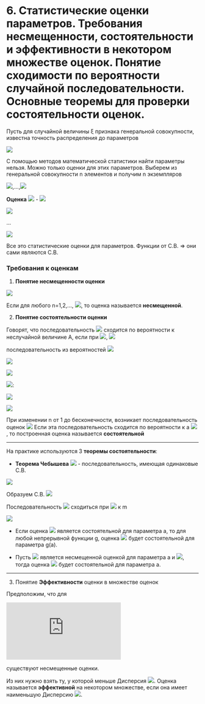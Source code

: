 # 6. Статистические оценки параметров. Требования несмещенности, состоятельности и эффективности в некотором множестве оценок. Понятие сходимости по вероятности случайной последовательности. Основные теоремы для проверки состоятельности оценок.

Пусть для случайной величины ξ признака генеральной совокупности, известна точность распределения до параметров

![](https://latex.codecogs.com/svg.latex?\xi\rightarrow(x;a_{1},a_{2},...,a_{m}),m\geq1)

С помощью методов математической статистики найти параметры нельзя. Можно только оценки для этих параметров.
Выберем из генеральной совокупности n элементов и получим n экземпляров

![](https://latex.codecogs.com/svg.latex?\xi_{1}),...,![](https://latex.codecogs.com/svg.latex?\xi_{n})

**Оценка** ![](https://latex.codecogs.com/svg.latex?a_{1}) - ![](https://latex.codecogs.com/svg.latex?\widetilde{a_{1}}=\varphi_{1}(\xi_{1},\xi_{2},...,\xi_{n}))

![](https://latex.codecogs.com/svg.latex?\widetilde{a_{2}}=\varphi_{2}(\xi_{1},\xi_{2},...,\xi_{n}))

...

![](https://latex.codecogs.com/svg.latex?\widetilde{a_{m}}=\varphi_{m}(\xi_{1},\xi_{2},...,\xi_{n}))

Все это статистические оценки для параметров. Функции от С.В. => они сами являются С.В.

### Требования к оценкам
1. **Понятие несмещенности оценки**

![](https://latex.codecogs.com/svg.latex?a\rightarrow\widetilde{a}=\varphi(\xi_{1},\xi_{2},...,\xi_{n}))

Если для любого n=1,2,..., ![](https://latex.codecogs.com/svg.latex?M(\widetilde{a})=a), то оценка называется **несмещенной**.

2. **Понятие состоятельности оценки**

Говорят, что последовательность ![](https://latex.codecogs.com/svg.latex?\xi_{1},\xi_{2},...,\xi_{n}) сходится по вероятности к неслучайной величине А, если при ![](https://latex.codecogs.com/svg.latex?n\rightarrow\infty), ![](https://latex.codecogs.com/svg.latex?\forall\varepsilon>0)

последовательность из вероятностей
![](https://latex.codecogs.com/svg.latex?P(|\xi_{1}-A|<\varepsilon),P(|\xi_{2}-A|<\varepsilon),...,P(|\xi_{n}-A|<\varepsilon)\rightarrow1)

![](https://latex.codecogs.com/svg.latex?\lim_{n\rightarrow\infty}P(|\xi_{n}-A|<\varepsilon)=1)

![](https://latex.codecogs.com/svg.latex?\xi_{n}\xrightarrow[n\rightarrow\infty]{P}A)

![](https://latex.codecogs.com/svg.latex?\widetilde{a_{n}}):

![](https://latex.codecogs.com/svg.latex?n=1\rightarrow\widetilde{a_{1}}=\varphi(\xi_{1}))

![](https://latex.codecogs.com/svg.latex?n=2\rightarrow\widetilde{a_{2}}=\varphi(\xi_{1},\xi_{2}))

При изменении n от 1 до бесконечности, возникает последовательность оценок ![](https://latex.codecogs.com/svg.latex?\widetilde{a_{1}},\widetilde{a_{2}},...,\widetilde{a_{n}})
Если эта последовательность сходится по вероятности к а
![](https://latex.codecogs.com/svg.latex?\widetilde{a_{n}}\xrightarrow[n\rightarrow\infty]{P}a)
, то построенная оценка называется **состоятельной**

___
На практике используются 3 **теоремы состоятельности**:

- **Теорема Чебышева**
![](https://latex.codecogs.com/svg.latex?\xi_{1},\xi_{2},...,\xi_{n}) - последовательность, имеющая одинаковые С.В.

![](https://latex.codecogs.com/svg.latex?M\xi_{i}=m,D\xi_{i}=d,&space;i=1,2,...,)

Образуем С.В. ![](https://latex.codecogs.com/svg.latex?\eta_{n}=\frac{1}{n}\sum_{i=1}^{n}\xi_{i})

Последовательность ![](https://latex.codecogs.com/svg.latex?\eta_{1},\eta_{2},...,\eta_{n}) сходиться при ![](https://latex.codecogs.com/svg.latex?n\rightarrow\infty) к m

![](https://latex.codecogs.com/svg.latex?\xrightarrow[n\rightarrow\infty]{P}m)

- Если оценка ![](https://latex.codecogs.com/svg.latex?\widetilde{a}) является состоятельной для параметра a, то для любой непрерывной функции g, оценка ![](https://latex.codecogs.com/svg.latex?g(\widetilde{a})) будет состоятельной для параметра g(a).

- Пусть ![](https://latex.codecogs.com/svg.latex?\widetilde{a}) является несмещенной оценкой для параметра a и ![](https://latex.codecogs.com/svg.latex?D(\widetilde{a})\underset{n\rightarrow\infty}{\rightarrow}0), тогда оценка ![](https://latex.codecogs.com/svg.latex?\widetilde{a}) будет состоятельной для параметра a.
___
3. Понятие **Эффективности** оценки в множестве оценок

Предположим, что для

![](https://latex.codecogs.com/svg.latex?a%20%5Crightarrow%20%5Cbegin%7Bmatrix%7D%20%5Cwidetilde%7Ba%7D%5E%7B%281%29%7D%5C%5C%20%5Cwidetilde%7Ba%7D%5E%7B%28n%29%7D%20%5C%5C%20...%5C%5C%20%5Cwidetilde%7Ba%7D%5E%7B%28m%29%7D%20%5Cend%7Bmatrix%7D)

существуют несмещенные оценки.

Из них нужно взять ту, у которой меньше Дисперсия ![](https://latex.codecogs.com/svg.latex?D\xi^{*}). Оценка называется **эффективной** на некотором множестве, если она имеет наименьшую Дисперсию ![](https://latex.codecogs.com/svg.latex?D\xi^{*}).
